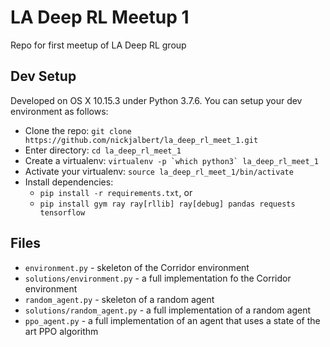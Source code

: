 # LA Deep RL Meetup 1

Repo for first meetup of LA Deep RL group


## Dev Setup

Developed on OS X 10.15.3 under Python 3.7.6.
You can setup your dev environment as follows:

* Clone the repo: `git clone https://github.com/nickjalbert/la_deep_rl_meet_1.git`
* Enter directory: `cd la_deep_rl_meet_1`
* Create a virtualenv: ``virtualenv -p `which python3` la_deep_rl_meet_1``
* Activate your virtualenv: `source la_deep_rl_meet_1/bin/activate`
* Install dependencies:
    * `pip install -r requirements.txt`, or
    * `pip install gym ray ray[rllib] ray[debug] pandas requests tensorflow`

## Files

* `environment.py` - skeleton of the Corridor environment
* `solutions/environment.py` - a full implementation fo the Corridor environment
* `random_agent.py` - skeleton of a random agent
* `solutions/random_agent.py` - a full implementation of a random agent
* `ppo_agent.py` - a full implementation of an agent that uses a state of the art PPO algorithm
